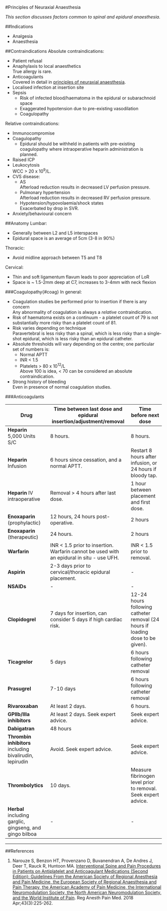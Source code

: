 #Principles of Neuraxial Anaesthesia

*This section discusses factors common to spinal and epidural anaesthesia.*

##Indications
* Analgesia
* Anaesthesia

##Contraindications
Absolute contraindications:
* Patient refusal
* Anaphylaxis to local anaesthetics  
True allergy is rare.
* Anticoagulants  
Covered in detail in [principles of neuraxial anaesthesia](/anaesthesia/regional/principles/principles-neuraxial.md).
* Localised infection at insertion site
* Sepsis
    * Risk of infected blood/haematoma in the epidural or subarachnoid space
    * Exaggerated hypotension due to pre-existing vasodilation
    * Coagulopathy

Relative contraindications:
* Immunocompromise
* Coagulopathy
    * Epidural should be withheld in patients with pre-existing coagulopathy where intraoperative heparin administration is planned.
* Raised ICP
* Leukocytosis  
WCC > 20 x 10<sup>9</sup>/L.
* CVS disease:
	* AS  
	Afterload reduction results in decreased LV perfusion pressure.
	* Pulmonary hypertension  
	Afterload reduction results in decreased RV perfusion pressure.
	* Hypotension/hypovolaemia/shock states  
	Exacerbated by drop in SVR.
* Anxiety/behavioural concern


##Anatomy
Lumbar:
* Generally between L2 and L5 interspaces
* Epidural space is an average of 5cm  (3-8 in 90%)

Thoracic:
* Avoid midline approach between T5 and T8

Cervical:
* Thin and soft ligamentum flavum leads to poor appreciation of LoR
* Space is ~ 1.5-2mm deep at C7, increases to 3-4mm with neck flexion


###Coagulopathy{#coag}
In general:
* Coagulation studies be performed prior to insertion if there is any concern  
Any abnormality of coagulation is always a *relative* contraindication.
* Risk of haematoma exists on a continuum - a platelet count of 79 is not substantially more risky than a platelet count of 81.
* Risk varies depending on technique  
Paravertebral is less risky than a spinal, which is less risky than a single-shot epidural, which is less risky than an epidural catheter.
* Absolute thresholds will vary depending on the centre; one particular set of numbers is:
    * Normal APTT
    * INR < 1.5
    * Platelets > 80 x 10<sup>12</sup>/L  
    Above 100 is idea, < 70 can be considered an absolute contraindication.
* Strong history of bleeding  
Even in presence of normal coagulation studies.

###Anticoagulants

|Drug|Time between last dose and epidural insertion/adjustment/removal|Time before next dose|
|--|--|--|
|**Heparin** <br>5,000 Units S/C|8 hours.|8 hours.|
|**Heparin** Infusion|6 hours since cessation, and a normal APTT.|Restart 8 hours after infusion, or 24 hours if bloody tap.|
|**Heparin** IV intraoperative|Removal > 4 hours after last dose.|1 hour between placement and first dose.
|**Enoxaparin** (prophylactic)|12 hours, 24 hours post-operative.|2 hours|
|**Enoxaparin** (therapeutic)|24 hours.|2 hours|
|**Warfarin**|INR < 1.5 prior to insertion. Warfarin cannot be used with an epidural in situ - use UFH.|INR < 1.5 prior to removal.|
|**Aspirin**|2-3 days prior to cervical/thoracic epidural placement.|-|
|**NSAIDs**|-|-|
|**Clopidogrel**|7 days for insertion, can consider 5 days if high cardiac risk.|12-24 hours following catheter removal (24 hours if loading dose to be given).|
|**Ticagrelor**|5 days|6 hours following catheter removal|
|**Prasugrel**|7-10 days|6 hours following catheter removal|
|**Rivaroxaban**|At least 2 days.|6 hours.
|**GPIIb/IIIa inhibitors**|At least 2 days. Seek expert advice.|Seek expert advice.
|**Dabigatran**|48 hours||
|**Thrombin inhibitors** including bivalirudin, lepirudin|Avoid. Seek expert advice.|Seek expert advice.
|**Thrombolytics**|10 days.|Measure fibrinogen level prior to removal. Seek expert advice.|
|**Herbal** including garglic, gingseng, and gingo bilboa|-|-|

---
##References
1. Narouze S, Benzon HT, Provenzano D, Buvanendran A, De Andres J, Deer T, Rauck R, Huntoon MA. [Interventional Spine and Pain Procedures in Patients on Antiplatelet and Anticoagulant Medications (Second Edition): Guidelines From the American Society of Regional Anesthesia and Pain Medicine, the European Society of Regional Anaesthesia and Pain Therapy, the American Academy of Pain Medicine, the International Neuromodulation Society, the North American Neuromodulation Society, and the World Institute of Pain](https://journals.lww.com/rapm/fulltext/2018/04000/Interventional_Spine_and_Pain_Procedures_in.2.aspx). Reg Anesth Pain Med. 2018 Apr;43(3):225-262.